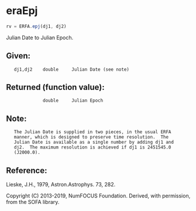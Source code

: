 # eraEpj

```js
rv = ERFA.epj(dj1, dj2)
```

Julian Date to Julian Epoch.

## Given:
```
   dj1,dj2    double     Julian Date (see note)
```

## Returned (function value):
```
              double     Julian Epoch
```

## Note:

```
   The Julian Date is supplied in two pieces, in the usual ERFA
   manner, which is designed to preserve time resolution.  The
   Julian Date is available as a single number by adding dj1 and
   dj2.  The maximum resolution is achieved if dj1 is 2451545.0
   (J2000.0).
```

## Reference:

   Lieske, J.H., 1979, Astron.Astrophys. 73, 282.

Copyright (C) 2013-2019, NumFOCUS Foundation.
Derived, with permission, from the SOFA library.
